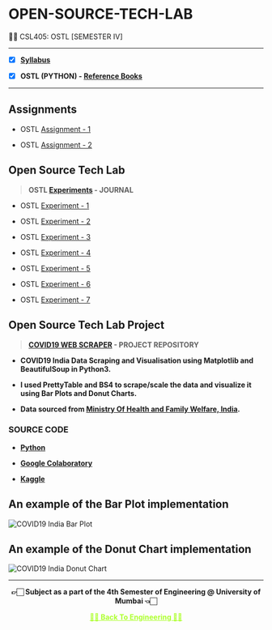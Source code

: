 # OPEN-SOURCE-TECH-LAB
 👍🏻 CSL405: OSTL [SEMESTER IV]
 
---
 
 - [X] **[Syllabus](https://github.com/Amey-Thakur/OPEN-SOURCE-TECH-LAB/blob/main/SE-Comps_CBCGS_Syllabus.pdf)**
 
 - [X] **OSTL (PYTHON) - [Reference Books](https://github.com/Amey-Thakur/OPEN-SOURCE-TECH-LAB/tree/main/Reference%20Books)**

---

## Assignments
 
 - OSTL [Assignment - 1](https://github.com/Amey-Thakur/OPEN-SOURCE-TECH-LAB/blob/main/Assignments/OSTL_Assignment-1.pdf)
 
 - OSTL [Assignment - 2](https://github.com/Amey-Thakur/OPEN-SOURCE-TECH-LAB/blob/main/Assignments/OSTL_Assignment-2.pdf)


## Open Source Tech Lab
 
 >**OSTL [Experiments](https://github.com/Amey-Thakur/OPEN-SOURCE-TECH-LAB/blob/main/OSTL/PRACTICAL%20LAB.pdf) - JOURNAL**

 - OSTL [Experiment - 1](https://github.com/Amey-Thakur/OPEN-SOURCE-TECH-LAB/tree/main/OSTL/Experiment-1)
 
 - OSTL [Experiment - 2](https://github.com/Amey-Thakur/OPEN-SOURCE-TECH-LAB/tree/main/OSTL/Experiment-2)
 
 - OSTL [Experiment - 3](https://github.com/Amey-Thakur/OPEN-SOURCE-TECH-LAB/tree/main/OSTL/Experiment-3)
 
 - OSTL [Experiment - 4](https://github.com/Amey-Thakur/OPEN-SOURCE-TECH-LAB/tree/main/OSTL/Experiment-4)
 
 - OSTL [Experiment - 5](https://github.com/Amey-Thakur/OPEN-SOURCE-TECH-LAB/tree/main/OSTL/Experiment-5)
 
 - OSTL [Experiment - 6](https://github.com/Amey-Thakur/OPEN-SOURCE-TECH-LAB/tree/main/OSTL/Experiment-6)
 
 - OSTL [Experiment - 7](https://github.com/Amey-Thakur/OPEN-SOURCE-TECH-LAB/tree/main/OSTL/Experiment-7)


## Open Source Tech Lab Project
 
 >**[COVID19 WEB SCRAPER](https://github.com/Amey-Thakur/COVID19-WEB-SCRAPER) - PROJECT REPOSITORY**
 
 - **COVID19 India Data Scraping and Visualisation using Matplotlib and BeautifulSoup in Python3.**
 
 - **I used PrettyTable and BS4 to scrape/scale the data and visualize it using Bar Plots and Donut Charts.**
 
 - **Data sourced from [Ministry Of Health and Family Welfare, India](https://www.mohfw.gov.in).**

 ### **SOURCE CODE**
 
 - **[Python](https://github.com/Amey-Thakur/COVID19-WEB-SCRAPER/blob/main/Covid19_Web_Scraper.py)**
 
 - **[Google Colaboratory](https://github.com/Amey-Thakur/COVID19-WEB-SCRAPER/blob/main/Covid19_Web_Scraper.ipynb)**
 
 - **[Kaggle](https://www.kaggle.com/ameythakur20/covid19-web-scraper)**


## An example of the Bar Plot implementation

![COVID19 India Bar Plot](https://user-images.githubusercontent.com/54937357/152668618-5c6e27ab-01ed-47ef-b531-9311d2cd94e0.jpg)


## An example of the Donut Chart implementation

![COVID19 India Donut Chart](https://user-images.githubusercontent.com/54937357/152668640-f2e54233-3e51-4381-b2d1-5e96f47a6203.jpg)

---

<p align="center"> <b> 👉🏻 Subject as a part of the 4th Semester of Engineering @ University of Mumbai 👈🏻 <b> </p>
 
<p align="center"><a href='https://github.com/Amey-Thakur/ACHIEVEMENTS#engineering', style='color: greenyellow;'> ✌🏻 Back To Engineering ✌🏻</p>

